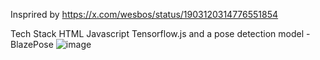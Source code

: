 Insprired by https://x.com/wesbos/status/1903120314776551854

Tech Stack
HTML
Javascript
Tensorflow.js and a pose detection model - BlazePose
![image](https://github.com/user-attachments/assets/e640d81b-d54f-4126-af02-890df1d6285a)
